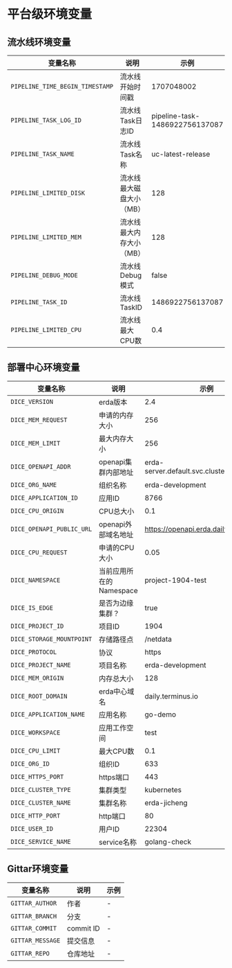 # 平台级环境变量

## 流水线环境变量

| 变量名称                            | 说明            | 示例                             |
|---------------------------------|---------------|--------------------------------|
| `PIPELINE_TIME_BEGIN_TIMESTAMP` | 流水线开始时间戳      | 1707048002                     |
| `PIPELINE_TASK_LOG_ID`          | 流水线Task日志ID   | pipeline-task-1486922756137087 |
| `PIPELINE_TASK_NAME`            | 流水线Task名称     | uc-latest-release              |
| `PIPELINE_LIMITED_DISK`         | 流水线最大磁盘大小（MB） | 128                            |
| `PIPELINE_LIMITED_MEM`          | 流水线最大内存大小（MB） | 128                            |
| `PIPELINE_DEBUG_MODE`           | 流水线Debug模式    | false                          |
| `PIPELINE_TASK_ID`              | 流水线TaskID     | 1486922756137087               |
| `PIPELINE_LIMITED_CPU`          | 流水线最大CPU数     | 0.4                            |

## 部署中心环境变量

| 变量名称                       | 说明               | 示例                                         |
|----------------------------|------------------|--------------------------------------------|
| `DICE_VERSION`             | erda版本           | 2.4                                        |
| `DICE_MEM_REQUEST`         | 申请的内存大小          | 256                                        |
| `DICE_MEM_LIMIT`           | 最大内存大小           | 256                                        |
| `DICE_OPENAPI_ADDR`        | openapi集群内部地址    | erda-server.default.svc.cluster.local:9529 |
| `DICE_ORG_NAME`            | 组织名称             | erda-development                           |
| `DICE_APPLICATION_ID`      | 应用ID             | 8766                                       |
| `DICE_CPU_ORIGIN`          | CPU总大小           | 0.1                                        |
| `DICE_OPENAPI_PUBLIC_URL`  | openapi外部域名地址    | https://openapi.erda.daily.terminus.io/    |
| `DICE_CPU_REQUEST`         | 申请的CPU大小         | 0.05                                       |
| `DICE_NAMESPACE`           | 当前应用所在的Namespace | project-1904-test                          |
| `DICE_IS_EDGE`             | 是否为边缘集群？         | true                                       |
| `DICE_PROJECT_ID`          | 项目ID             | 1904                                       |
| `DICE_STORAGE_MOUNTPOINT`  | 存储路径点            | /netdata                                   |
| `DICE_PROTOCOL`            | 协议               | https                                      |
| `DICE_PROJECT_NAME`        | 项目名称             | erda-development                           |
| `DICE_MEM_ORIGIN`          | 内存总大小            | 128                                        |
| `DICE_ROOT_DOMAIN`         | erda中心域名         | daily.terminus.io                          |
| `DICE_APPLICATION_NAME`    | 应用名称             | go-demo                                    |
| `DICE_WORKSPACE`           | 应用工作空间           | test                                       |
| `DICE_CPU_LIMIT`           | 最大CPU数           | 0.1                                        |
| `DICE_ORG_ID`              | 组织ID             | 633                                        |
| `DICE_HTTPS_PORT`          | https端口          | 443                                        |
| `DICE_CLUSTER_TYPE`        | 集群类型             | kubernetes                                 |
| `DICE_CLUSTER_NAME`        | 集群名称             | erda-jicheng                               |
| `DICE_HTTP_PORT`           | http端口           | 80                                         |
| `DICE_USER_ID`             | 用户ID             | 22304                                      |
| `DICE_SERVICE_NAME`        | service名称        | golang-check                               |

## Gittar环境变量

| 变量名称             | 说明        | 示例 |
|------------------|-----------|----|
| `GITTAR_AUTHOR`  | 作者        | -  |
| `GITTAR_BRANCH`  | 分支        | -  |
| `GITTAR_COMMIT`  | commit ID | -  |
| `GITTAR_MESSAGE` | 提交信息      | -  |
| `GITTAR_REPO`    | 仓库地址      | -  |



























